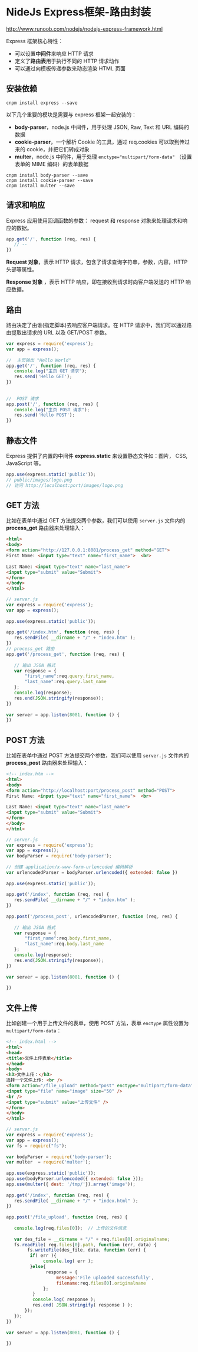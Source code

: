 # NideJs Express框架-路由封装 

http://www.runoob.com/nodejs/nodejs-express-framework.html

Express 框架核心特性：

* 可以设置**中间件**来响应 HTTP 请求
* 定义了**路由表**用于执行不同的 HTTP 请求动作
* 可以通过向模板传递参数来动态渲染 HTML 页面

## 安装依赖

```
cnpm install express --save
```

以下几个重要的模块是需要与 express 框架一起安装的：

* **body-parser**，node.js 中间件，用于处理 JSON, Raw, Text 和 URL 编码的数据
* **cookie-parser**，一个解析 Cookie 的工具，通过 req.cookies 可以取到传过来的 cookie，并把它们转成对象
* **multer**，node.js 中间件，用于处理 `enctype="multipart/form-data"` （设置表单的 MIME 编码）的表单数据

```
cnpm install body-parser --save
cnpm install cookie-parser --save
cnpm install multer --save
```

## 请求和响应

Express 应用使用回调函数的参数： request 和 response 对象来处理请求和响应的数据。

```js
app.get('/', function (req, res) {
   // --
})
```

**Request 对象**，表示 HTTP 请求，包含了请求查询字符串，参数，内容，HTTP 头部等属性。

**Response 对象** ，表示 HTTP 响应，即在接收到请求时向客户端发送的 HTTP 响应数据。

## 路由

路由决定了由谁(指定脚本)去响应客户端请求。在 HTTP 请求中，我们可以通过路由提取出请求的 URL 以及 GET/POST 参数。

```js
var express = require('express');
var app = express();
 
//  主页输出 "Hello World"
app.get('/', function (req, res) {
   console.log("主页 GET 请求");
   res.send('Hello GET');
})
 
 
//  POST 请求
app.post('/', function (req, res) {
   console.log("主页 POST 请求");
   res.send('Hello POST');
})
```

## 静态文件

Express 提供了内置的中间件 **express.static** 来设置静态文件如：图片， CSS, JavaScript 等。

```js
app.use(express.static('public'));
// public/images/logo.png
// 访问 http://localhost:port/images/logo.png
```

## GET 方法

比如在表单中通过 GET 方法提交两个参数，我们可以使用 `server.js` 文件内的 **process_get** 路由器来处理输入：

```html
<html>
<body>
<form action="http://127.0.0.1:8081/process_get" method="GET">
First Name: <input type="text" name="first_name">  <br>
 
Last Name: <input type="text" name="last_name">
<input type="submit" value="Submit">
</form>
</body>
</html>
```

```js
// server.js
var express = require('express');
var app = express();
 
app.use(express.static('public'));
 
app.get('/index.htm', function (req, res) {
   res.sendFile( __dirname + "/" + "index.htm" );
})
// process_get 路由
app.get('/process_get', function (req, res) {
 
   // 输出 JSON 格式
   var response = {
       "first_name":req.query.first_name,
       "last_name":req.query.last_name
   };
   console.log(response);
   res.end(JSON.stringify(response));
})
 
var server = app.listen(8081, function () {
})
```


## POST 方法

比如在表单中通过 POST 方法提交两个参数，我们可以使用 `server.js` 文件内的 **process_post** 路由器来处理输入：

```html
<!-- index.htm -->
<html>
<body>
<form action="http://localhost:port/process_post" method="POST">
First Name: <input type="text" name="first_name">  <br>
 
Last Name: <input type="text" name="last_name">
<input type="submit" value="Submit">
</form>
</body>
</html>
```

```js
// server.js
var express = require('express');
var app = express();
var bodyParser = require('body-parser');
 
// 创建 application/x-www-form-urlencoded 编码解析
var urlencodedParser = bodyParser.urlencoded({ extended: false })
 
app.use(express.static('public'));
 
app.get('/index', function (req, res) {
   res.sendFile( __dirname + "/" + "index.htm" );
})
 
app.post('/process_post', urlencodedParser, function (req, res) {
 
   // 输出 JSON 格式
   var response = {
       "first_name":req.body.first_name,
       "last_name":req.body.last_name
   };
   console.log(response);
   res.end(JSON.stringify(response));
})
 
var server = app.listen(8081, function () {
 
})
```

## 文件上传

比如创建一个用于上传文件的表单，使用 POST 方法，表单 `enctype` 属性设置为 `multipart/form-data`：

```html
<!-- index.html -->
<html>
<head>
<title>文件上传表单</title>
</head>
<body>
<h3>文件上传：</h3>
选择一个文件上传: <br />
<form action="/file_upload" method="post" enctype="multipart/form-data">
<input type="file" name="image" size="50" />
<br />
<input type="submit" value="上传文件" />
</form>
</body>
</html>
```

```js
// server.js
var express = require('express');
var app = express();
var fs = require("fs");
 
var bodyParser = require('body-parser');
var multer  = require('multer');
 
app.use(express.static('public'));
app.use(bodyParser.urlencoded({ extended: false }));
app.use(multer({ dest: '/tmp/'}).array('image'));
 
app.get('/index', function (req, res) {
   res.sendFile( __dirname + "/" + "index.html" );
})
 
app.post('/file_upload', function (req, res) {
 
   console.log(req.files[0]);  // 上传的文件信息
 
   var des_file = __dirname + "/" + req.files[0].originalname;
   fs.readFile( req.files[0].path, function (err, data) {
        fs.writeFile(des_file, data, function (err) {
         if( err ){
              console.log( err );
         }else{
               response = {
                   message:'File uploaded successfully', 
                   filename:req.files[0].originalname
              };
          }
          console.log( response );
          res.end( JSON.stringify( response ) );
       });
   });
})
 
var server = app.listen(8081, function () {
 
})
```